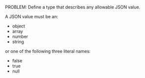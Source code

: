 PROBLEM: Define a type that describes any allowable JSON value.

A JSON value must be an:

-   object
-   array
-   number
-   string

or one of the following three literal names:

-   false
-   true
-   null
